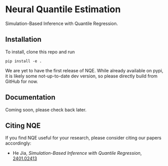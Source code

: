# Neural Quantile Estimation

Simulation-Based Inference with Quantile Regression.

## Installation

To install, clone this repo and run

```
pip install -e .
```

We are yet to have the first release of NQE.
While already available on pypi, it is likely some not-up-to-date dev version,
so please directly build from GitHub for now.

## Documentation

Coming soon, please check back later.

## Citing NQE

If you find NQE useful for your research, please consider citing our papers accordingly:

* He Jia,
*Simulation-Based Inference with Quantile Regression*,
[2401.02413](https://arxiv.org/abs/2401.02413)
